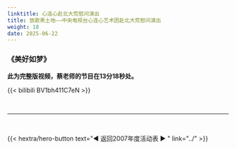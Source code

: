 ```yaml
---
linktitle: 心连心赴北大荒慰问演出
title: 放歌黑土地——中央电视台心连心艺术团赴北大荒慰问演出
weight: 18
date: 2025-06-22
---
```


### 《美好如梦》

**此为完整版视频，蔡老师的节目在13分18秒处。**

{{< bilibili BV1bh411C7eN >}}


<br>
<hr>
<br>

{{< hextra/hero-button text="◀ 返回2007年度活动表 ▶ " link="../" >}}